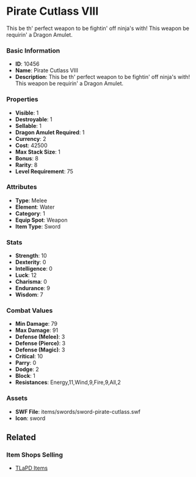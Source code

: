 # Pirate Cutlass VIII

This be th' perfect weapon to be fightin' off ninja's with! This weapon be requirin' a Dragon Amulet.

### Basic Information

- **ID**: 10456
- **Name**: Pirate Cutlass VIII
- **Description**: This be th&#039; perfect weapon to be fightin&#039; off ninja&#039;s with! This weapon be requirin&#039; a Dragon Amulet.

### Properties

- **Visible**: 1
- **Destroyable**: 1
- **Sellable**: 1
- **Dragon Amulet Required**: 1
- **Currency**: 2
- **Cost**: 42500
- **Max Stack Size**: 1
- **Bonus**: 8
- **Rarity**: 8
- **Level Requirement**: 75

### Attributes

- **Type**: Melee
- **Element**: Water
- **Category**: 1
- **Equip Spot**: Weapon
- **Item Type**: Sword

### Stats

- **Strength**: 10
- **Dexterity**: 0
- **Intelligence**: 0
- **Luck**: 12
- **Charisma**: 0
- **Endurance**: 9
- **Wisdom**: 7

### Combat Values

- **Min Damage**: 79
- **Max Damage**: 91
- **Defense (Melee)**: 3
- **Defense (Pierce)**: 3
- **Defense (Magic)**: 3
- **Critical**: 10
- **Parry**: 0
- **Dodge**: 2
- **Block**: 1
- **Resistances**: Energy,11,Wind,9,Fire,9,All,2

### Assets

- **SWF File**: items/swords/sword-pirate-cutlass.swf
- **Icon**: sword

## Related

### Item Shops Selling

- [TLaPD Items](../item-shops/275-tlapd-items.md)

